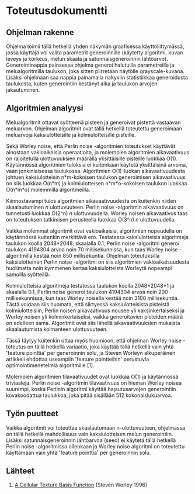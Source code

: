 # Toteutusdokumentti

## Ohjelman rakenne

Ohjelma toimii tällä hetkellä yhden näkymän graafisessa käyttöliittymässä, jossa käyttäjä voi valita parametrit generoinnille
(käytetty algoritmi, kuvan leveys ja korkeus, melun skaala ja satunnaisgeneroinnin lähtöarvo). Generointinappia painaessa ohjelma
generoi halutuilla parametreilla ja melualgoritmilla taulukon, joka sitten piirretään näytölle grayscale-kuvana. Lisäksi ohjelmaan saa nappia painamalla näkyviin statistiikkaa generoidusta taulukosta, kuten generointiin kestänyt aika ja taulukon arvojen jakautuminen.

## Algoritmien analyysi

Melualgoritmit ottavat syötteenä pisteen ja generoivat pistettä vastaavan meluarvon. Ohjelman algoritmit ovat tällä hetkellä
toteutettu generoimaan meluarvoja kaksiulotteisille ja kolmiulotteisille pisteille. 

Sekä Worley noise, että Perlin noise -algoritmien toteutukset käyttävät ainostaan vakioaikaisia operaatioita, ja molempien 
algoritmien aikavaativuus on rajoitetulla ulottuvuuksien määrällä yksittäisille pisteille luokkaa O(1). Käytännössä algoritmien tuloksia ei kuitenkaan käytetä yksittäisinä arvoina, vaan jonkinlaisessa taulukossa. Algoritmien O(1)-luokan aikavaativuudesta johtuen kaksiulotteisin n\*m-kokoisen taulukon generoimisen aikavaativuus on siis luokkaa O(n\*m) ja kolmiulotteisen n\*m\*o-kokoisen taulukon luokkaa O(n\*m\*o) molemmilla algoritmeilla.

Kiinnostavampi tulos algoritmien aikavaativuudesta on kuitenkin niiden skaalautuminen *n* ulottuvuuteen. Perlin noise -algoritmin aikavaativuus on tunnetusti luokkaa O(2^n) *n* ulottuvuudella. Worley noisen aikavaativus taas on toteutuksen tutkimisen perusteella luokkaa O(3^n) *n* ulottuvuudella.

Vaikka molemmat algoritmit ovat vakioaikaisia, algoritmien nopeudella on käytännössä kuitenkin merkittävä ero. Testatessa kaksiulotteisia algoritmeja taulukon koolla 2048\*2048, skaalalla 0.1, Perlin noise -algoritmi generoi taulukon 4194304 arvoa noin 70 millisekunnissa, kun taas Worley noise -algoritmilla kestää noin 850 millisekuntia. Ohjelman toteutuksilla kaksiulotteinen Perlin noise -algoritmi on siis algoritmien vakioaikaisuudesta huolimatta noin kymmenen kertaa kaksiulotteista Worleytä nopeampi samoilla syötteillä.

Kolmiulotteisia algoritmeja testatessa taulukon koolla 2048\*2048\*1 ja skaalalla 0.1, Perlin noise generoi taulukon 4194304 arvoa noin 200 millisekunnissa, kun taas Worley noisella kestää noin 3100 millisekuntia. Tästä voidaan siis huomata, että siirtyessä kaksiulotteisista pisteistä kolmiulotteisiin, Perlin noisen aikavaativuus nousee yli kaksinkertaiseksi ja Worley noisen yli kolminkertaiseksi, vaikka generoitavien pisteiden määrä on edelleen sama. Algoritmit ovat siis lähellä aikavaativuuksien mukaista skaalautumista kolmanteen ulottuvuuteen.

Tässä täytyy kuitenkin ottaa myös huomioon, että ohjelman Worley noise -toteutus on tällä hetkellä variaatio, joka käyttää tällä
hetkellä vain yhtä 'feature pointtia' per generoinnin solu, ja Steven Worleyn alkuperäinen artikkeli ehdottaa useampiin 'feature 
pointteihin' perustuvia optimointimenetelmiä algoritmille [1].

Molempien algoritmien tilavaativuudet ovat luokkaa O(1) ja käytännössä triviaaleja. Perlin noise -algoritmin tilavaativuus on
hieman Worley noisea suurempi, koska Perlinin algoritmi käyttää hajautusarvojen generointiin kovakoodattua taulukkoa, joka pitää
sisällään 512 kokonaislukuarvoa.

## Työn puutteet

Vaikka algoritmit voi toteuttaa skaalautumaan n-ulottuvuuteen, ohjelmassa on tällä hetkellä mahdollisuus vain kaksiulotteisen
melun generointiin. Lisäksi satunnaisgeneroinnin lähtöarvoa (seed) ei käytetä tällä hetkellä Perlin noise -algoritmissa ollenkaan
ja Worley noise algoritmi on toteutettu käyttämään vain yhtä 'feature pointtia' per generoinnin solu.

## Lähteet

1. [A Cellular Texture Basis Function](https://dl.acm.org/citation.cfm?id=237267) (Steven Worley 1996)
